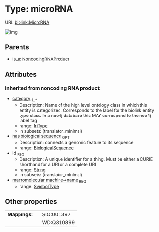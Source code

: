 
# Type: microRNA




URI: [biolink:MicroRNA](https://w3id.org/biolink/vocab/MicroRNA)


![img](images/MicroRNA.svg)

## Parents

 *  is_a: [NoncodingRNAProduct](NoncodingRNAProduct.md)

## Attributes


### Inherited from noncoding RNA product:

 * [category](category.md)  <sub>1..*</sub>
    * Description: Name of the high level ontology class in which this entity is categorized. Corresponds to the label for the biolink entity type class. In a neo4j database this MAY correspond to the neo4j label tag
    * range: [IriType](types/IriType.md)
    * in subsets: (translator_minimal)
 * [has biological sequence](has_biological_sequence.md)  <sub>OPT</sub>
    * Description: connects a genomic feature to its sequence
    * range: [BiologicalSequence](types/BiologicalSequence.md)
 * [id](id.md)  <sub>REQ</sub>
    * Description: A unique identifier for a thing. Must be either a CURIE shorthand for a URI or a complete URI
    * range: [String](types/String.md)
    * in subsets: (translator_minimal)
 * [macromolecular machine➞name](macromolecular_machine_name.md)  <sub>REQ</sub>
    * range: [SymbolType](types/SymbolType.md)

## Other properties

|  |  |  |
| --- | --- | --- |
| **Mappings:** | | SIO:001397 |
|  | | WD:Q310899 |

